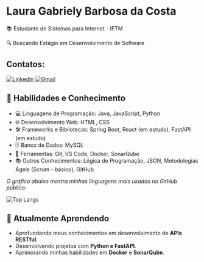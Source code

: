 # Laura Gabriely Barbosa da Costa 

📚 Estudante de Sistemas para Internet - IFTM 

🔍 Buscando Estágio em Desenvolvimento de Software

## Contatos:
[![LinkedIn](https://img.shields.io/badge/LinkedIn-0077B5?style=for-the-badge&logo=linkedin&logoColor=white)](https://www.linkedin.com/in/laura-gabriely-barbosa-604574266/)
[![Gmail](https://img.shields.io/badge/Gmail-333333?style=for-the-badge&logo=gmail&logoColor=red)](mailto:laura.587523la@gmail.com)

## 💼 Habilidades e Conhecimento
- 💻 Linguagens de Programação: Java, JavaScript, Python
- 🌐 Desenvolvimento Web: HTML, CSS
- 🛠️ Frameworks e Bibliotecas: Spring Boot, React (em estudo), FastAPI (em estudo)
- 🗄️ Banco de Dados: MySQL
- 🔧 Ferramentas: Git, VS Code, Docker, SonarQube 
- 📚 Outros Conhecimentos: Lógica de Programação, JSON, Metodologias Ágeis (Scrum - básico), GitHub
  
_O gráfico abaixo mostra minhas linguagens mais usadas no GitHub público:_

![Top Langs](https://github-readme-stats-git-masterrstaa-rickstaa.vercel.app/api/top-langs/?username=lauragabs&layout=compact&bg_color=000&border_color=30A3DC&title_color=E94D5F&text_color=FFF)

## 🌱 Atualmente Aprendendo

- Aprofundando meus conhecimentos em desenvolvimento de **APIs RESTful**.
- Desenvolvendo projetos com **Python e FastAPI**.
- Aprimorando minhas habilidades em **Docker** e **SonarQube**.
